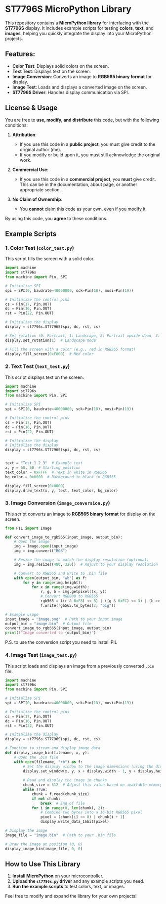 # ST7796S MicroPython Library  

This repository contains a **MicroPython library** for interfacing with the **ST7796S** display. It includes example scripts for testing **colors**, **text**, and **images**, helping you quickly integrate the display into your MicroPython projects.  

## Features:  
- **Color Test**: Displays solid colors on the screen.  
- **Text Test**: Displays text on the screen.  
- **Image Conversion**: Converts an image to **RGB565 binary format** for display.  
- **Image Test**: Loads and displays a converted image on the screen.  
- **ST7796S Driver**: Handles display communication via SPI.  

## License & Usage  

You are free to **use, modify, and distribute** this code, but with the following conditions:  

1. **Attribution**:  
   - If you use this code in a **public project**, you must give credit to the original author (me).  
   - If you modify or build upon it, you must still acknowledge the original work.  

2. **Commercial Use**:  
   - If you use this code in a **commercial project**, you **must** give credit. This can be in the documentation, about page, or another appropriate section.  

3. **No Claim of Ownership**:  
   - You **cannot** claim this code as your own, even if you modify it.  

By using this code, you **agree** to these conditions.  

## Example Scripts  

### **1. Color Test (`color_test.py`)**  
This script fills the screen with a solid color.  

```python
import machine
import st7796s
from machine import Pin, SPI

# Initialize SPI
spi = SPI(0, baudrate=40000000, sck=Pin(18), mosi=Pin(19))

# Initialize the control pins
cs = Pin(17, Pin.OUT)
dc = Pin(16, Pin.OUT)
rst = Pin(22, Pin.OUT)

# Initialize the display
display = st7796s.ST7796S(spi, dc, rst, cs)

# Set rotation (0: Portrait, 1: Landscape, 2: Portrait upside down, 3: Landscape upside down)
display.set_rotation(1)  # Landscape mode

# Fill the screen with a color (e.g., red in RGB565 format)
display.fill_screen(0xF800)  # Red color
```  

### **2. Text Test (`text_test.py`)**  
This script displays text on the screen.  

```python
import machine
import st7796s
from machine import Pin, SPI

# Initialize SPI
spi = SPI(0, baudrate=40000000, sck=Pin(18), mosi=Pin(19))

# Initialize the control pins
cs = Pin(17, Pin.OUT)
dc = Pin(16, Pin.OUT)
rst = Pin(22, Pin.OUT)

# Initialize the display
# Initialize the display
display = st7796s.ST7796S(spi, dc, rst, cs)


text = "Test 1 2 3"  # Example text
x, y = 50, 50  # Starting position
text_color = 0xFFFF  # Text in white in RGB565
bg_color = 0x0000  # Background in black in RGB565

display.fill_screen(0x0000)
display.draw_text(x, y, text, text_color, bg_color)
```  

### **3. Image Conversion (`image_conversion.py`)**  
This script converts an image to **RGB565 binary format** for display on the screen.  

```python
from PIL import Image

def convert_image_to_rgb565(input_image, output_bin):
    # Open the image
    img = Image.open(input_image)
    img = img.convert("RGB")

    # Resize the image to match the display resolution (optional)
    img = img.resize((480, 320))  # Adjust to your display resolution

    # Convert to RGB565 and write to .bin file
    with open(output_bin, "wb") as f:
        for y in range(img.height):
            for x in range(img.width):
                r, g, b = img.getpixel((x, y))
                # Convert RGB888 to RGB565
                rgb565 = ((r & 0xF8) << 8) | ((g & 0xFC) << 3) | (b >> 3)
                f.write(rgb565.to_bytes(2, "big"))

# Example usage
input_image = "image.png"  # Path to your input image
output_bin = "image.bin"  # Output file
convert_image_to_rgb565(input_image, output_bin)
print(f"Image converted to {output_bin}")
```

P.S. to use the conversion script you need to install PIL

### **4. Image Test (`image_test.py`)**  
This script loads and displays an image from a previously converted `.bin` file.  

```python
import machine
import st7796s
from machine import Pin, SPI

# Initialize SPI
spi = SPI(0, baudrate=40000000, sck=Pin(18), mosi=Pin(19))

# Initialize the control pins
cs = Pin(17, Pin.OUT)
dc = Pin(16, Pin.OUT)
rst = Pin(22, Pin.OUT)

# Initialize the display
display = st7796s.ST7796S(spi, dc, rst, cs)

# Function to stream and display image data
def display_image_bin(filename, x, y):
    # Open the .bin file
    with open(filename, "rb") as f:
        # Set the display window to the image dimensions (using the display's width and height)
        display.set_window(x, y, x + display.width - 1, y + display.height - 1)
        
        # Read and display the image in chunks
        chunk_size = 512  # Adjust this value based on available memory
        while True:
            chunk = f.read(chunk_size)
            if not chunk:
                break  # End of file
            for i in range(0, len(chunk), 2):
                # Combine two bytes into a 16-bit RGB565 pixel
                pixel = (chunk[i] << 8) | chunk[i + 1]
                display.write_data_16bit(pixel)

# Display the image
image_file = "image.bin"  # Path to your .bin file

# Draw the image at position (0, 0)
display_image_bin(image_file, 0, 0)
```  

## **How to Use This Library**  

1. **Install MicroPython** on your microcontroller.  
2. **Upload the `st7796s.py` driver** and any example scripts you need.  
3. **Run the example scripts** to test colors, text, or images.  

Feel free to modify and expand the library for your own projects!  
